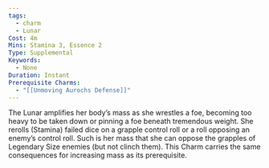 ```yaml
---
tags:
  - charm
  - Lunar
Cost: 4m
Mins: Stamina 3, Essence 2
Type: Supplemental
Keywords:
  - None
Duration: Instant
Prerequisite Charms:
  - "[[Unmoving Aurochs Defense]]"
---
```

The Lunar amplifies her body’s mass as she wrestles a foe, becoming too heavy to be taken down or pinning a foe beneath tremendous weight. She rerolls (Stamina) failed dice on a grapple control roll or a roll opposing an enemy’s control roll. Such is her mass that she can oppose the grapples of Legendary Size enemies (but not clinch them). This Charm carries the same consequences for increasing mass as its prerequisite.